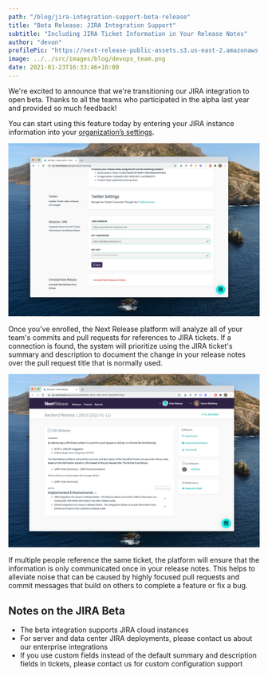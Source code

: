 ```yaml
---
path: "/blog/jira-integration-support-beta-release"
title: "Beta Release: JIRA Integration Support"
subtitle: "Including JIRA Ticket Information in Your Release Notes"
author: "devon"
profilePic: "https://next-release-public-assets.s3.us-east-2.amazonaws.com/devon_profile_pic.png"
image: ../../src/images/blog/devops_team.png
date: 2021-01-23T16:33:46+10:00
---
```


We're excited to announce that we're transitioning our JIRA integration
to open beta. Thanks to all the teams who participated in the alpha last
year and provided so much feedback!

You can start using this feature today by entering your JIRA instance
information into your
[organization’s settings](https://my.nextrelease.io/organization/settings).

![JIRA Organization Settings](../../src/images/blog/jira_organization_settings.png)

Once you've enrolled, the Next Release platform will analyze all of your
team's commits and pull requests for references to JIRA tickets. If a
connection is found, the system will prioritize using the JIRA ticket's
summary and description to document the change in your release notes over
the pull request title that is normally used.

![JIRA Change Integration Example](../../src/images/blog/jira_integration_example.png)

If multiple people reference the same ticket, the platform will ensure
that the information is only communicated once in your release notes. This
helps to alleviate noise that can be caused by highly focused pull requests
and commit messages that build on others to complete a feature or fix a bug.

## Notes on the JIRA Beta

-   The beta integration supports JIRA cloud instances
-   For server and data center JIRA deployments, please contact us about
    our enterprise integrations
-   If you use custom fields instead of the default summary and description
    fields in tickets, please contact us for custom configuration support
